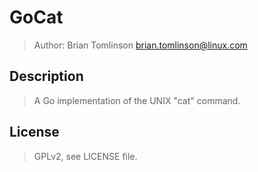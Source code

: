 GoCat
=====

> Author: Brian Tomlinson <brian.tomlinson@linux.com>


Description
-----
> A Go implementation of the UNIX "cat" command.


License
-----

> GPLv2, see LICENSE file.
